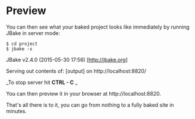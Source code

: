 # Preview

You can then see what your baked project looks like immediately by running JBake in server mode:


    $ cd project
    $ jbake -s

JBake v2.4.0 (2015-05-30 17:56) [http://jbake.org]

Serving out contents of: [output] on http://localhost:8820/

_To stop server hit **CTRL - C** _



You can then preview it in your browser at http://localhost:8820.

That's all there is to it, you can go from nothing to a fully baked site in minutes.
